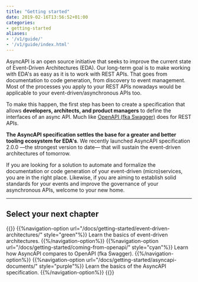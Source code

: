```yaml
---
title: "Getting started"
date: 2019-02-16T13:56:52+01:00
categories:
- getting-started
aliases:
- '/v1/guide/'
- '/v1/guide/index.html'
---
```


AsyncAPI is an open source initiative that seeks to improve the current state of Event-Driven Architectures (EDA). Our long-term goal is to make working with EDA's as easy as it is to work with REST APIs. That goes from documentation to code generation, from discovery to event management. Most of the processes you apply to your REST APIs nowadays would be applicable to your event-driven/asynchronous APIs too.

To make this happen, the first step has been to create a specification that allows **developers, architects, and product managers** to define the interfaces of an async API. Much like [OpenAPI (fka Swagger)](https://github.com/OAI/OpenAPI-Specification) does for REST APIs.

**The AsyncAPI specification settles the base for a greater and better tooling ecosystem for EDA's**. We recently launched AsyncAPI specification 2.0.0 —the strongest version to date— that will sustain the event-driven architectures of tomorrow.

If you are looking for a solution to automate and formalize the documentation or code generation of your event-driven (micro)services, you are in the right place. Likewise, if you are aiming to establish solid standards for your events and improve the governance of your asynchronous APIs, welcome to your new home.

---

## Select your next chapter

{{<navigation-options>}}
{{%navigation-option url="/docs/getting-started/event-driven-architectures/" style="green"%}}
Learn the basics of event-driven architectures.
{{%/navigation-option%}}
{{%navigation-option url="/docs/getting-started/coming-from-openapi/" style="cyan"%}}
Learn how AsyncAPI compares to OpenAPI (fka Swagger).
{{%/navigation-option%}}
{{%navigation-option url="/docs/getting-started/asyncapi-documents/" style="purple"%}}
Learn the basics of the AsyncAPI specification.
{{%/navigation-option%}}
{{</navigation-options>}}
